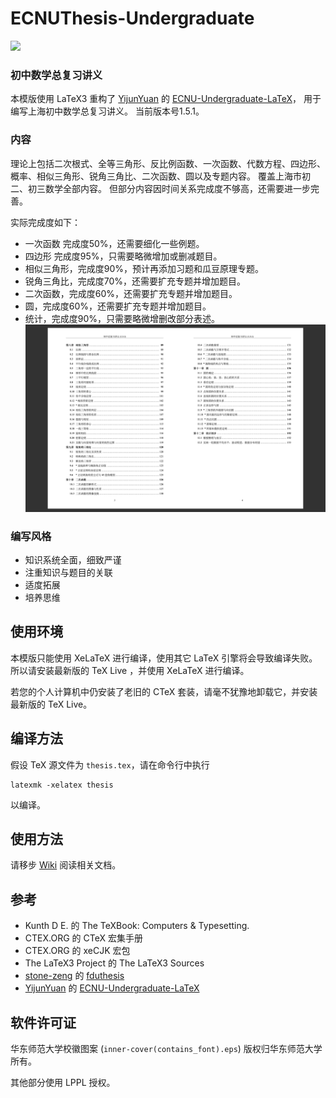 # ECNUThesis-Undergraduate

[![](https://img.shields.io/badge/Overleaf-ECNUthesis-brightgreen.svg)](https://www.overleaf.com/latex/templates/ecnuthesis-latex-thesis-template-for-east-china-normal-university/szppdtkvgvpk)

### 初中数学总复习讲义

本模版使用 LaTeX3 重构了 [YijunYuan](https://github.com/YijunYuan) 的 [ECNU-Undergraduate-LaTeX](https://github.com/YijunYuan/ECNU-Undergraduate-LaTeX)，
用于编写上海初中数学总复习讲义。
当前版本号1.5.1。

### 内容
理论上包括二次根式、全等三角形、反比例函数、一次函数、代数方程、四边形、概率、相似三角形、锐角三角比、二次函数、圆以及专题内容。
覆盖上海市初二、初三数学全部内容。
但部分内容因时间关系完成度不够高，还需要进一步完善。

实际完成度如下：
- 一次函数 完成度50%，还需要细化一些例题。
- 四边形 完成度95%，只需要略微增加或删减题目。
- 相似三角形，完成度90%，预计再添加习题和瓜豆原理专题。
- 锐角三角比，完成度70%，还需要扩充专题并增加题目。
- 二次函数，完成度60%，还需要扩充专题并增加题目。
- 圆，完成度60%，还需要扩充专题并增加题目。
- 统计，完成度90%，只需要略微增删改部分表述。
![picture](目录.png)
### 编写风格
- 知识系统全面，细致严谨
- 注重知识与题目的关联
- 适度拓展
- 培养思维

## 使用环境

本模版只能使用 XeLaTeX 进行编译，使用其它 LaTeX 引擎将会导致编译失败。所以请安装最新版的 TeX Live ，并使用 XeLaTeX 进行编译。

若您的个人计算机中仍安装了老旧的 CTeX 套装，请毫不犹豫地卸载它，并安装最新版的 TeX Live。

## 编译方法

假设 TeX 源文件为 `thesis.tex`，请在命令行中执行
```
latexmk -xelatex thesis
```
以编译。

## 使用方法

请移步 [Wiki](https://github.com/Koyamin/ECNUThesis-Undergraduate/wiki) 阅读相关文档。


## 参考

- Kunth D E. 的 The TeXBook: Computers & Typesetting.
- CTEX.ORG 的 CTeX 宏集手册
- CTEX.ORG 的 xeCJK 宏包
- The LaTeX3 Project 的 The LaTeX3 Sources
- [stone-zeng](https://github.com/stone-zeng) 的 [fduthesis](https://github.com/stone-zeng/fduthesis)
- [YijunYuan](https://github.com/YijunYuan) 的 [ECNU-Undergraduate-LaTeX](https://github.com/YijunYuan/ECNU-Undergraduate-LaTeX)

## 软件许可证

华东师范大学校徽图案 (`inner-cover(contains_font).eps`) 版权归华东师范大学所有。

其他部分使用 LPPL 授权。
